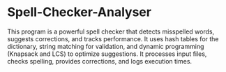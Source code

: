 # Spell-Checker-Analyser
This program is a powerful spell checker that detects misspelled words, suggests corrections, and tracks performance. It uses hash tables for the dictionary, string matching for validation, and dynamic programming (Knapsack and LCS) to optimize suggestions. It processes input files, checks spelling, provides corrections, and logs execution times.
